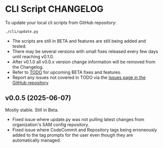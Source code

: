 # CLI Script CHANGELOG

To update your local cli scripts from GitHub repository:

```bash
./cli/update.py
```

- The scripts are still in BETA and features are still being added and tested.
- There may be several versions with small fixes released every few days until reaching v0.1.0.
- After v0.1.0 all v0.0.x version change information will be removed from the Changelog.
- Refer to [TODO](../TODO.md) for upcoming BETA fixes and features.
- Report any issues not covered in TODO via the [Issues page in the GitHub repository](https://github.com/63Klabs/atlantis-cfn-configuration-repo-for-serverless-deployments/issues)

## v0.0.5 (2025-06-07)

Mostly stable. Still in Beta.

- Fixed issue where update.py was not pulling latest changes from organization's SAM config repository.
- Fixed issue where CodeCommit and Repository tags being erroneously added to the tag prompts for the user even though they are automatically managed.
